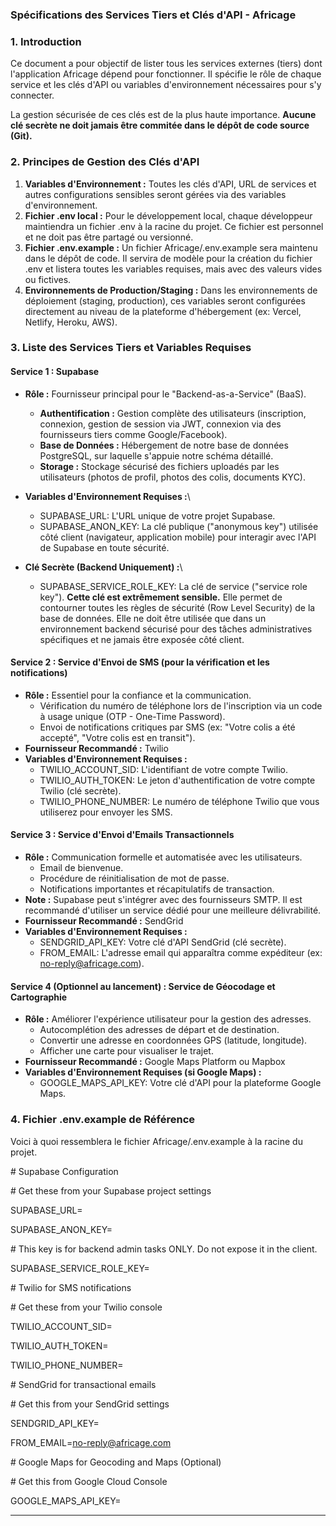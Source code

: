 ﻿### <a name="_49eycni39w9o"></a>**Spécifications des Services Tiers et Clés d'API - Africage**
### <a name="_tp2vc3jfn1ox"></a>**1. Introduction**
Ce document a pour objectif de lister tous les services externes (tiers) dont l'application Africage dépend pour fonctionner. Il spécifie le rôle de chaque service et les clés d'API ou variables d'environnement nécessaires pour s'y connecter.

La gestion sécurisée de ces clés est de la plus haute importance. **Aucune clé secrète ne doit jamais être commitée dans le dépôt de code source (Git).**
### <a name="_78htdzbn8mel"></a>**2. Principes de Gestion des Clés d'API**
1. **Variables d'Environnement :** Toutes les clés d'API, URL de services et autres configurations sensibles seront gérées via des variables d'environnement.
1. **Fichier .env local :** Pour le développement local, chaque développeur maintiendra un fichier .env à la racine du projet. Ce fichier est personnel et ne doit pas être partagé ou versionné.
1. **Fichier .env.example :** Un fichier Africage/.env.example sera maintenu dans le dépôt de code. Il servira de modèle pour la création du fichier .env et listera toutes les variables requises, mais avec des valeurs vides ou fictives.
1. **Environnements de Production/Staging :** Dans les environnements de déploiement (staging, production), ces variables seront configurées directement au niveau de la plateforme d'hébergement (ex: Vercel, Netlify, Heroku, AWS).
### <a name="_1x9zx48n7fty"></a>**3. Liste des Services Tiers et Variables Requises**
#### <a name="_3bhtn135qhto"></a>**Service 1 : Supabase**
- **Rôle :** Fournisseur principal pour le "Backend-as-a-Service" (BaaS).
  - **Authentification :** Gestion complète des utilisateurs (inscription, connexion, gestion de session via JWT, connexion via des fournisseurs tiers comme Google/Facebook).
  - **Base de Données :** Hébergement de notre base de données PostgreSQL, sur laquelle s'appuie notre schéma détaillé.
  - **Storage :** Stockage sécurisé des fichiers uploadés par les utilisateurs (photos de profil, photos des colis, documents KYC).
- **Variables d'Environnement Requises :**\

  - SUPABASE\_URL: L'URL unique de votre projet Supabase.
  - SUPABASE\_ANON\_KEY: La clé publique ("anonymous key") utilisée côté client (navigateur, application mobile) pour interagir avec l'API de Supabase en toute sécurité.
- **Clé Secrète (Backend Uniquement) :**\

  - SUPABASE\_SERVICE\_ROLE\_KEY: La clé de service ("service role key"). **Cette clé est extrêmement sensible.** Elle permet de contourner toutes les règles de sécurité (Row Level Security) de la base de données. Elle ne doit être utilisée que dans un environnement backend sécurisé pour des tâches administratives spécifiques et ne jamais être exposée côté client.
#### <a name="_m17ovhptgvpu"></a>**Service 2 : Service d'Envoi de SMS (pour la vérification et les notifications)**
- **Rôle :** Essentiel pour la confiance et la communication.
  - Vérification du numéro de téléphone lors de l'inscription via un code à usage unique (OTP - One-Time Password).
  - Envoi de notifications critiques par SMS (ex: "Votre colis a été accepté", "Votre colis est en transit").
- **Fournisseur Recommandé :** Twilio
- **Variables d'Environnement Requises :**
  - TWILIO\_ACCOUNT\_SID: L'identifiant de votre compte Twilio.
  - TWILIO\_AUTH\_TOKEN: Le jeton d'authentification de votre compte Twilio (clé secrète).
  - TWILIO\_PHONE\_NUMBER: Le numéro de téléphone Twilio que vous utiliserez pour envoyer les SMS.
#### <a name="_tes9mvr8adkq"></a>**Service 3 : Service d'Envoi d'Emails Transactionnels**
- **Rôle :** Communication formelle et automatisée avec les utilisateurs.
  - Email de bienvenue.
  - Procédure de réinitialisation de mot de passe.
  - Notifications importantes et récapitulatifs de transaction.
- **Note :** Supabase peut s'intégrer avec des fournisseurs SMTP. Il est recommandé d'utiliser un service dédié pour une meilleure délivrabilité.
- **Fournisseur Recommandé :** SendGrid
- **Variables d'Environnement Requises :**
  - SENDGRID\_API\_KEY: Votre clé d'API SendGrid (clé secrète).
  - FROM\_EMAIL: L'adresse email qui apparaîtra comme expéditeur (ex: no-reply@africage.com).
#### <a name="_bsuk9vq817k"></a>**Service 4 (Optionnel au lancement) : Service de Géocodage et Cartographie**
- **Rôle :** Améliorer l'expérience utilisateur pour la gestion des adresses.
  - Autocomplétion des adresses de départ et de destination.
  - Convertir une adresse en coordonnées GPS (latitude, longitude).
  - Afficher une carte pour visualiser le trajet.
- **Fournisseur Recommandé :** Google Maps Platform ou Mapbox
- **Variables d'Environnement Requises (si Google Maps) :**
  - GOOGLE\_MAPS\_API\_KEY: Votre clé d'API pour la plateforme Google Maps.
### <a name="_1ch44215v7ee"></a>**4. Fichier .env.example de Référence**
Voici à quoi ressemblera le fichier Africage/.env.example à la racine du projet.

\# Supabase Configuration

\# Get these from your Supabase project settings

SUPABASE\_URL=

SUPABASE\_ANON\_KEY=

\# This key is for backend admin tasks ONLY. Do not expose it in the client.

SUPABASE\_SERVICE\_ROLE\_KEY=

\# Twilio for SMS notifications

\# Get these from your Twilio console

TWILIO\_ACCOUNT\_SID=

TWILIO\_AUTH\_TOKEN=

TWILIO\_PHONE\_NUMBER=

\# SendGrid for transactional emails

\# Get this from your SendGrid settings

SENDGRID\_API\_KEY=

FROM\_EMAIL=no-reply@africage.com

\# Google Maps for Geocoding and Maps (Optional)

\# Get this from Google Cloud Console

GOOGLE\_MAPS\_API\_KEY=

-----

